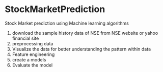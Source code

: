 # StockMarketPrediction
Stock Market prediction using Machine learning algorithms
1. download the sample history data of NSE from NSE website or yahoo financial site
2. preprocessing data
3. Visualize the data for better understanding the pattern within data
4. Feature engineering
5. create a models
6. Evaluate the model

